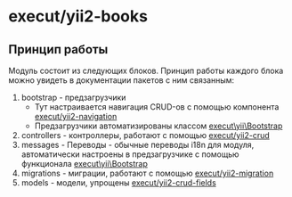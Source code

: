 # execut/yii2-books
## Принцип работы

Модуль состоит из следующих блоков. Принцип работы каждого блока можно увидеть в документации пакетов с ним связанным:
1. bootstrap - предзагрузчики
    * Тут настраивается навигация CRUD-ов с помощью компонента [execut/yii2-navigation](https://github.com/execut/yii2-navigation)
    * Предзагрузчики автоматизированы классом [execut\yii\Bootstrap](https://github.com/execut/yii2-base/blob/master/Bootstrap.php)
1. controllers - контроллеры, работают с помощью [execut/yii2-crud](https://github.com/execut/yii2-crud)
1. messages - Переводы - обычные переводы i18n для модуля, автоматически настроены в предзагрузчике с помощью функционала
[execut\yii\Bootstrap](https://github.com/execut/yii2-base/blob/master/Bootstrap.php)
1. migrations - миграции, работают с помощью [execut/yii2-migration](https://github.com/execut/yii2-migration)
1. models - модели, упрощены [execut/yii2-crud-fields](https://github.com/execut/yii2-crud-fields)